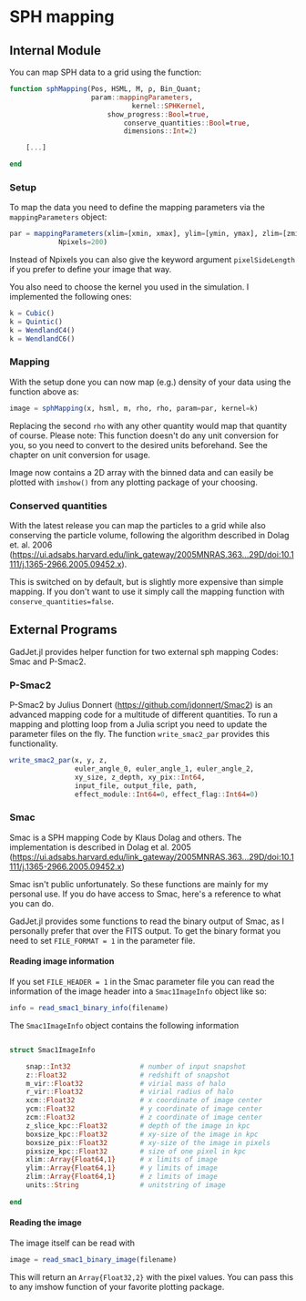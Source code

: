 SPH mapping
===========


Internal Module
---------------
You can map SPH data to a grid using the function:

```julia
function sphMapping(Pos, HSML, M, ρ, Bin_Quant;
                    param::mappingParameters,
					          kernel::SPHKernel,
		                show_progress::Bool=true,
				            conserve_quantities::Bool=true,
				            dimensions::Int=2)

	[...]

end
```

### Setup
To map the data you need to define the mapping parameters via the `mappingParameters` object:

```julia
par = mappingParameters(xlim=[xmin, xmax], ylim=[ymin, ymax], zlim=[zmin, zmax],
			Npixels=200)
```
Instead of Npixels you can also give the keyword argument `pixelSideLength` if you prefer to define your image that way.

You also need to choose the kernel you used in the simulation. I implemented the following ones:

```julia
k = Cubic()
k = Quintic()
k = WendlandC4()
k = WendlandC6()
```

### Mapping
With the setup done you can now map (e.g.) density of your data using the function above as:

```julia
image = sphMapping(x, hsml, m, rho, rho, param=par, kernel=k)
```

Replacing the second `rho` with any other quantity would map that quantity of course.
Please note: This function doesn't do any unit conversion for you, so you need to convert to the desired units beforehand. See the chapter on unit conversion for usage.

Image now contains a 2D array with the binned data and can easily be plotted with `imshow()` from any plotting package of your choosing.

### Conserved quantities

With the latest release you can map the particles to a grid while also conserving the particle volume, following the algorithm described in Dolag et. al. 2006 (https://ui.adsabs.harvard.edu/link_gateway/2005MNRAS.363...29D/doi:10.1111/j.1365-2966.2005.09452.x).

This is switched on by default, but is slightly more expensive than simple mapping. If you don't want to use it simply call the mapping function with `conserve_quantities=false`.


External Programs
-----------------
GadJet.jl provides helper function for two external sph mapping Codes: Smac and P-Smac2.

### P-Smac2
P-Smac2 by Julius Donnert (https://github.com/jdonnert/Smac2) is an advanced mapping code for a multitude of different quantities. To run a mapping and plotting loop from a Julia script you need to update the parameter files on the fly.
The function `write_smac2_par` provides this functionality.

```julia
write_smac2_par(x, y, z,
                euler_angle_0, euler_angle_1, euler_angle_2,
                xy_size, z_depth, xy_pix::Int64,
                input_file, output_file, path,
                effect_module::Int64=0, effect_flag::Int64=0)
```

### Smac

Smac is a SPH mapping Code by Klaus Dolag and others. The implementation is described in Dolag et al. 2005 (https://ui.adsabs.harvard.edu/link_gateway/2005MNRAS.363...29D/doi:10.1111/j.1365-2966.2005.09452.x)

Smac isn't public unfortunately. So these functions are mainly for my personal use.
If you do have access to Smac, here's a reference to what you can do.

GadJet.jl provides some functions to read the binary output of Smac, as I personally prefer that over the FITS output.
To get the binary format you need to set `FILE_FORMAT = 1` in the parameter file.

#### Reading image information

If you set `FILE_HEADER = 1` in the Smac parameter file you can read the information of the image header into a `Smac1ImageInfo` object like so:

```julia
info = read_smac1_binary_info(filename)
```

The `Smac1ImageInfo` object contains the following information

```julia

struct Smac1ImageInfo

    snap::Int32                 # number of input snapshot
    z::Float32                  # redshift of snapshot
    m_vir::Float32              # virial mass of halo
    r_vir::Float32              # virial radius of halo
    xcm::Float32                # x coordinate of image center
    ycm::Float32                # y coordinate of image center
    zcm::Float32                # z coordinate of image center
    z_slice_kpc::Float32        # depth of the image in kpc
    boxsize_kpc::Float32        # xy-size of the image in kpc
    boxsize_pix::Float32        # xy-size of the image in pixels
    pixsize_kpc::Float32        # size of one pixel in kpc
    xlim::Array{Float64,1}      # x limits of image
    ylim::Array{Float64,1}      # y limits of image
    zlim::Array{Float64,1}      # z limits of image
    units::String               # unitstring of image
    
end

```

#### Reading the image

The image itself can be read with

```julia
image = read_smac1_binary_image(filename)
```

This will return an `Array{Float32,2}` with the pixel values. You can pass this to any imshow function of your favorite plotting package. 


